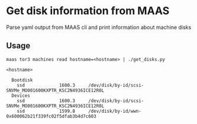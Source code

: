 # Get disk information from MAAS

Parse yaml output from MAAS cli and print information about machine disks

## Usage

```
maas tor3 machines read hostname=<hostname> | ./get_disks.py

<hostname>

  Bootdisk
    ssd             1600.3     /dev/disk/by-id/scsi-SNVMe_MO001600KXPTR_KSC2N4936ICE12R0L
  Devices
    ssd             1600.3     /dev/disk/by-id/scsi-SNVMe_MO001600KXPTR_KSC2N4936ICE12R0L
    ssd             1599.8     /dev/disk/by-id/wwn-0x600062b21f339fc02f5dfab3b4d7c603
```
